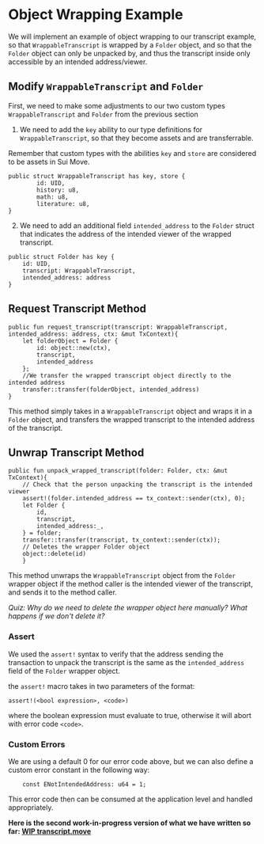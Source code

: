# Object Wrapping Example

We will implement an example of object wrapping to our transcript example, so that `WrappableTranscript` is wrapped by a `Folder` object, and so that the `Folder` object can only be unpacked by, and thus the transcript inside only accessible by an intended address/viewer. 

## Modify `WrappableTranscript` and `Folder`

First, we need to make some adjustments to our two custom types `WrappableTranscript` and `Folder` from the previous section

1. We need to add the `key` ability to our type definitions for `WrappableTranscript`, so that they become assets and are transferrable. 

Remember that custom types with the abilities `key` and `store` are considered to be assets in Sui Move. 

```move
public struct WrappableTranscript has key, store {
        id: UID,
        history: u8,
        math: u8,
        literature: u8,
}
```

2. We need to add an additional field `intended_address` to the `Folder` struct that indicates the address of the intended viewer of the wrapped transcript. 

```move
public struct Folder has key {
    id: UID,
    transcript: WrappableTranscript,
    intended_address: address
}
```

## Request Transcript Method

```move
public fun request_transcript(transcript: WrappableTranscript, intended_address: address, ctx: &mut TxContext){
    let folderObject = Folder {
        id: object::new(ctx),
        transcript,
        intended_address
    };
    //We transfer the wrapped transcript object directly to the intended address
    transfer::transfer(folderObject, intended_address)
}
```

This method simply takes in a `WrappableTranscript` object and wraps it in a `Folder` object, and transfers the wrapped transcript to the intended address of the transcript. 

## Unwrap Transcript Method

```move
public fun unpack_wrapped_transcript(folder: Folder, ctx: &mut TxContext){
    // Check that the person unpacking the transcript is the intended viewer
    assert!(folder.intended_address == tx_context::sender(ctx), 0);
    let Folder {
        id,
        transcript,
        intended_address:_,
    } = folder;
    transfer::transfer(transcript, tx_context::sender(ctx));
    // Deletes the wrapper Folder object
    object::delete(id)
    }
```

This method unwraps the `WrappableTranscript` object from the `Folder` wrapper object if the method caller is the intended viewer of the transcript, and sends it to the method caller. 

*Quiz: Why do we need to delete the wrapper object here manually? What happens if we don't delete it?*

### Assert

We used the `assert!` syntax to verify that the address sending the transaction to unpack the transcript is the same as the `intended_address` field of the `Folder` wrapper object. 

the `assert!` macro takes in two parameters of the format:

```
assert!(<bool expression>, <code>)
```

where the boolean expression must evaluate to true, otherwise it will abort with error code `<code>`.

### Custom Errors

We are using a default 0 for our error code above, but we can also define a custom error constant in the following way:

```move
    const ENotIntendedAddress: u64 = 1;
```

This error code then can be consumed at the application level and handled appropriately. 

**Here is the second work-in-progress version of what we have written so far: [WIP transcript.move](../example_projects/transcript/sources/transcript_2.move_wip)**

